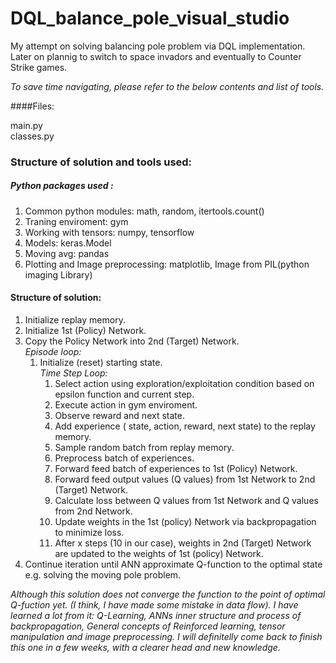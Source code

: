 # DQL_balance_pole_visual_studio

My attempt on solving balancing pole problem via DQL implementation. <br/>
Later on plannig to switch to space invadors and eventually to Counter Strike games.

*To save time navigating, please refer to the below contents and list of tools.*

####Files:

main.py <br/>
classes.py <br/>

### Structure of solution and tools used:

##### Python packages used : 
1. Common python modules: math, random, itertools.count()
2. Traning enviroment: gym
3. Working with tensors: numpy, tensorflow
4. Models: keras.Model
4. Moving avg: pandas
4. Plotting and Image preprocessing: matplotlib, Image from PIL(python imaging Library)

#### Structure of solution:

1. Initialize replay memory.
2. Initialize 1st (Policy) Network.
3. Copy the Policy Network into 2nd (Target) Network. <br/>
   *Episode loop:*
      1. Initialize (reset) starting state. <br/>
      *Time Step Loop:*
          1. Select action using exploration/exploitation condition based on epsilon function and current step.
          2. Execute action in gym enviroment.
          3. Observe reward and next state.
          4. Add experience ( state, action, reward, next state) to the replay memory.
          5. Sample random batch from replay memory.
          6. Preprocess batch of experiences.
          7. Forward feed batch of experiences to 1st (Policy) Network.
          8. Forward feed output values (Q values) from 1st Network to 2nd (Target) Network.
          9. Calculate loss between Q values from 1st Network and Q values from 2nd Network.
          10. Update weights in the 1st (policy) Network via backpropagation to minimize loss.
          11. After x steps (10 in our case), weights in 2nd (Target) Network are updated to the weights of 1st (policy) Network.
4. Continue iteration until ANN approximate Q-function to the optimal state e.g. solving the moving pole problem. 
         
*Although this solution does not converge the function to the point of optimal Q-fuction yet. (I think, I have made some mistake in data flow). I have learned a lot from it: Q-Learning, ANNs inner structure and process of backpropagation, General concepts of Reinforced learning, tensor manipulation and image preprocessing. I will definitelly come back to finish this one in a few weeks, with a clearer head and new knowledge.*

